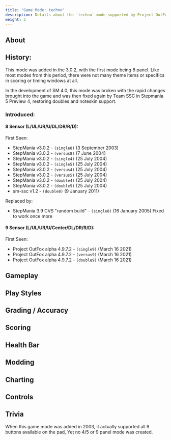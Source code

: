 ```yaml
---
title: "Game Mode: techno"
description: Details about the `techno` mode supported by Project OutFox.
weight: 2
---
```



<!--
insert picture of gameplay 
-->

## About

## History:

This mode was added in the 3.0.2, with the first mode being 8 panel. Like most modes from this period, there were not many theme items or specifics in scoring or timing windows at all.

In the development of SM 4.0, this mode was broken with the rapid changes brought into the game and was then fixed again by Team SSC in Stepmania 5 Preview 4, restoring doubles and noteskin support. 



### Introduced:
#### 8 Sensor (L/UL/UR/U/DL/DR/R/D):

First Seen:
 * StepMania v3.0.2 - ``(single8)`` (3 September 2003) 
 * StepMania v3.0.2 - ``(versus8)`` (7 June 2004) 
 * StepMania v3.0.2 - ``(single4)`` (25 July 2004) 
 * StepMania v3.0.2 - ``(single5)`` (25 July 2004) 
 * StepMania v3.0.2 - ``(versus4)`` (25 July 2004) 
 * StepMania v3.0.2 - ``(versus5)`` (25 July 2004) 
 * StepMania v3.0.2 - ``(double4)`` (25 July 2004) 
 * StepMania v3.0.2 - ``(double5)`` (25 July 2004) 
 * sm-ssc v1.2 - ``(double8)`` (9 January 2011)

Replaced by:
 * StepMania 3.9 CVS "random build" - ``(single8)`` (16 January 2005) Fixed to work once more
 
#### 9 Sensor (L/UL/UR/U/Center/DL/DR/R/D):

First Seen:
 * Project OutFox alpha 4.9.7.2 - ``(single9)`` (March 16 2021)
 * Project OutFox alpha 4.9.7.2 - ``(versus9)`` (March 16 2021)
 * Project OutFox alpha 4.9.7.2 - ``(double9)`` (March 16 2021)

## Gameplay

## Play Styles

## Grading / Accuracy

## Scoring

## Health Bar

## Modding

## Charting

## Controls

## Trivia

When this game mode was added in 2003, it actually supported all 9 buttons available on the pad, Yet no 4/5 or 9 panel mode was created.
